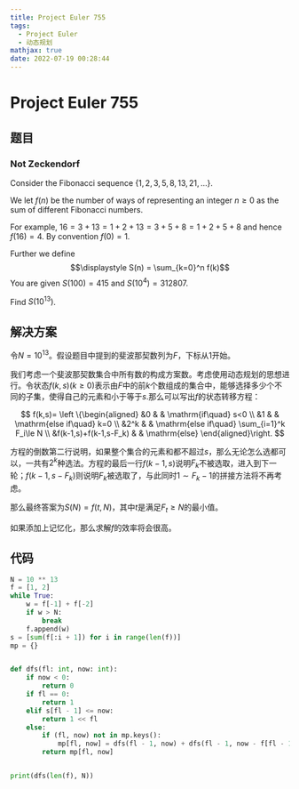 ```yaml
---
title: Project Euler 755
tags:
  - Project Euler
  - 动态规划
mathjax: true
date: 2022-07-19 00:28:44
---
```


<escape><!-- more --></escape>

# Project Euler 755

## 题目

### Not Zeckendorf

Consider the Fibonacci sequence $\{1,2,3,5,8,13,21,\ldots\}$.

We let $f(n)$ be the number of ways of representing an integer $n\ge 0$ as the sum of different Fibonacci numbers.

For example, $16 = 3+13 = 1+2+13 = 3+5+8 = 1+2+5+8$ and hence $f(16) = 4$.
By convention $f(0) = 1$.

Further we define
$$\displaystyle S(n) = \sum_{k=0}^n f(k)$$
You are given $S(100) = 415$ and $S(10^4) = 312807$.

Find $\displaystyle S(10^{13})$.

## 解决方案

令$N=10^{13}$。假设题目中提到的斐波那契数列为$F$，下标从$1$开始。

我们考虑一个斐波那契数集合中所有数的构成方案数。考虑使用动态规划的思想进行。令状态$f(k,s)(k\ge 0)$表示由$F$中的前$k$个数组成的集合中，能够选择多少个不同的子集，使得自己的元素和小于等于$s$.那么可以写出$f$的状态转移方程：

$$
f(k,s)=
\left \{\begin{aligned}
  &0  & & \mathrm{if\quad} s<0 \\
  &1 & & \mathrm{else if\quad} k=0 \\
  &2^k & & \mathrm{else if\quad} \sum_{i=1}^k F_i\le N \\
  &f(k-1,s)+f(k-1,s-F_k) & & \mathrm{else}
\end{aligned}\right.
$$

方程的倒数第二行说明，如果整个集合的元素和都不超过$s$，那么无论怎么选都可以，一共有$2^k$种选法。方程的最后一行$f(k-1,s)$说明$F_k$不被选取，进入到下一轮；$f(k-1,s-F_k)$则说明$F_k$被选取了，与此同时$1\sim F_k-1$的拼接方法将不再考虑。

那么最终答案为$S(N)=f(t,N)$，其中$t$是满足$F_t\ge N$的最小值。

如果添加上记忆化，那么求解$f$的效率将会很高。

## 代码

```py
N = 10 ** 13
f = [1, 2]
while True:
    w = f[-1] + f[-2]
    if w > N:
        break
    f.append(w)
s = [sum(f[:i + 1]) for i in range(len(f))]
mp = {}


def dfs(fl: int, now: int):
    if now < 0:
        return 0
    if fl == 0:
        return 1
    elif s[fl - 1] <= now:
        return 1 << fl
    else:
        if (fl, now) not in mp.keys():
            mp[fl, now] = dfs(fl - 1, now) + dfs(fl - 1, now - f[fl - 1])
        return mp[fl, now]


print(dfs(len(f), N))

```

